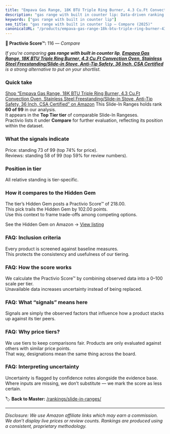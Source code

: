 ```yaml
---
title: "Empava Gas Range, 18K BTU Triple Ring Burner, 4.3 Cu.Ft Convection Oven, Stainless Steel Freestanding/Slide-in Stove, Anti-Tip Safety, 36 Inch, CSA Certified"
description: "gas range with built in counter lip: Data-driven ranking using the Practivio Score™. Positioned by quality, value, demand, findability, momentum."
keywords: ["gas range with built in counter lip"]
seo_title: "gas range with built in counter lip — Compare (2025)"
canonicalURL: "/products/empava-gas-range-18k-btu-triple-ring-burner-43-cuft-convection-oven-stainless-steel-freestandingslide-in-stove-anti-tip-safety-36-inch-csa-certified-B0F7RMTVZG/"
---
```


**🛒 Practivio Score™:** 116 — _Compare_


*If you're comparing **gas range with built in counter lip**, **[Empava Gas Range, 18K BTU Triple Ring Burner, 4.3 Cu.Ft Convection Oven, Stainless Steel Freestanding/Slide-in Stove, Anti-Tip Safety, 36 Inch, CSA Certified](https://www.amazon.com/dp/B0F7RMTVZG?tag=practivio-20)** is a strong alternative to put on your shortlist.*
### Quick take
[Shop “Empava Gas Range, 18K BTU Triple Ring Burner, 4.3 Cu.Ft Convection Oven, Stainless Steel Freestanding/Slide-in Stove, Anti-Tip Safety, 36 Inch, CSA Certified” on Amazon](https://www.amazon.com/dp/B0F7RMTVZG?tag=practivio-20)
This Slide-In Ranges holds rank **60 of 99** in our analysis.  
It appears in the **Top Tier tier** of comparable Slide-In Rangeses.  
Practivio lists it under **Compare** for further evaluation, reflecting its position within the dataset.

### What the signals indicate
Price: standing 73 of 99 (top 74% for price).  
Reviews: standing 58 of 99 (top 59% for review numbers).  

### Position in tier
All relative standing is tier-specific.

### How it compares to the Hidden Gem
The tier’s Hidden Gem posts a Practivio Score™ of 218.00.  
This pick trails the Hidden Gem by 102.00 points.  
Use this context to frame trade-offs among competing options.  

See the Hidden Gem on Amazon → [View listing](https://www.amazon.com/dp/B088FZHKKL?tag=practivio-20)

### FAQ: Inclusion criteria
Every product is screened against baseline measures.  
This protects the consistency and usefulness of our tiering.

### FAQ: How the score works
We calculate the Practivio Score™ by combining observed data into a 0–100 scale per tier.  
Unavailable data increases uncertainty instead of being replaced.

### FAQ: What “signals” means here
Signals are simply the observed factors that influence how a product stacks up against its tier peers.

### FAQ: Why price tiers?
We use tiers to keep comparisons fair. Products are only evaluated against others with similar price points.  
That way, designations mean the same thing across the board.

### FAQ: Interpreting uncertainty
Uncertainty is flagged by confidence notes alongside the evidence base.  
Where inputs are missing, we don’t substitute — we mark the score as less certain.

<!-- Missing template for Compare/CompareWithinPriceClass -->


🏷️ **Back to Master:** [/rankings/slide-in-ranges/](/rankings/slide-in-ranges/)

---
_Disclosure: We use Amazon affiliate links which may earn a commission. We don’t display live prices or review counts. Rankings are produced using a consistent, proprietary methodology._
